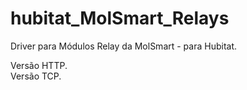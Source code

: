 # hubitat_MolSmart_Relays

Driver para Módulos Relay da MolSmart - para Hubitat. 

Versão HTTP.
<br>
Versão TCP. 

